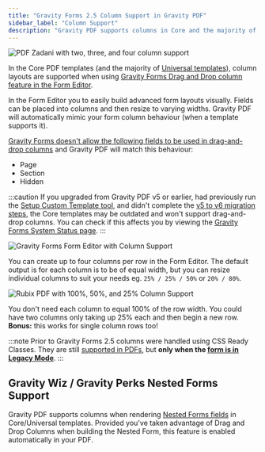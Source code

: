 ```yaml
---
title: "Gravity Forms 2.5 Column Support in Gravity PDF"
sidebar_label: "Column Support"
description: "Gravity PDF supports columns in Core and the majority of Universal templates through the use of Gravity Forms 2.5+ Drag and Drop Columns."
---
```


![PDF Zadani with two, three, and four column support](https://resources.gravitypdf.com/uploads/2021/04/v6-Zadani-PDF-with-Column-Support.png)

In the Core PDF templates (and the majority of [Universal templates](https://gravitypdf.com/template-shop/#universal)), column layouts are supported when using [Gravity Forms Drag and Drop column feature in the Form Editor](https://docs.gravityforms.com/working-with-columns/).

In the Form Editor you to easily build advanced form layouts visually. Fields can be placed into columns  and then resize to varying widths. Gravity PDF will automatically mimic your form column behaviour (when a template supports it).

[Gravity Forms doesn't allow the following fields to be used in drag-and-drop columns](https://docs.gravityforms.com/working-with-columns/#known-issues-or-limitations) and Gravity PDF will match this behaviour:

* Page
* Section
* Hidden

:::caution
If you upgraded from Gravity PDF v5 or earlier, had previously run the [Setup Custom Template tool](../../v5/user-global-settings.md#setup-custom-templates), and didn't complete the [v5 to v6 migration steps](@TODO), the Core templates may be outdated and won't support drag-and-drop columns. You can check if this affects you by viewing the [Gravity Forms System Status page](@TODO).
:::

![Gravity Forms Form Editor with Column Support](https://resources.gravitypdf.com/uploads/2021/04/v6-Gravity-Forms-Column-Support-1.png)

You can create up to four columns per row in the Form Editor. The default output is for each column is to be of equal width, but you can resize individual columns to suit your needs eg. `25% / 25% / 50%` or `20% / 80%`.

![Rubix PDF with 100%, 50%, and 25% Column Support](https://resources.gravitypdf.com/uploads/2021/04/v6-Rubix-PDF-with-Column-Support.png)

You don't need each column to equal 100% of the row width. You could have two columns only taking up 25% each and then begin a new row. **Bonus:** this works for single column rows too! 

:::note
Prior to Gravity Forms 2.5 columns were handled using CSS Ready Classes. They are still [supported in PDFs](css-ready-classes.md), but **only when the [form is in Legacy Mode](https://docs.gravityforms.com/guide-to-gravity-forms-2-5-for-theme-developers/#legacy-mode)**.
:::

## Gravity Wiz / Gravity Perks Nested Forms Support

Gravity PDF supports columns when rendering [Nested Forms fields](https://gravitywiz.com/documentation/gravity-forms-nested-forms/?ref=78) in Core/Universal templates. Provided you've taken advantage of Drag and Drop Columns when building the Nested Form, this feature is enabled automatically in your PDF. 